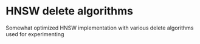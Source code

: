 # HNSW delete algorithms

Somewhat optimized HNSW implementation with various delete algorithms used for experimenting 